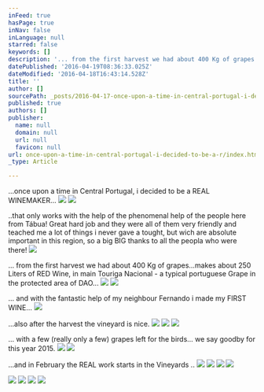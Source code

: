 ```yaml
---
inFeed: true
hasPage: true
inNav: false
inLanguage: null
starred: false
keywords: []
description: '... from the first harvest we had about 400 Kg of grapes...makes about 250 Liters of RED Wine, in main Touriga Nacional - a typical portuguese Grape in the protected area of DAO... '
datePublished: '2016-04-19T08:36:33.025Z'
dateModified: '2016-04-18T16:43:14.528Z'
title: ''
author: []
sourcePath: _posts/2016-04-17-once-upon-a-time-in-central-portugal-i-decided-to-be-a-r.md
published: true
authors: []
publisher:
  name: null
  domain: null
  url: null
  favicon: null
url: once-upon-a-time-in-central-portugal-i-decided-to-be-a-r/index.html
_type: Article

---
```

...once upon a time in Central Portugal, i decided to be a REAL WINEMAKER...
![](https://the-grid-user-content.s3-us-west-2.amazonaws.com/3f28520f-73ee-4b53-9afc-e916f5ee645f.jpg)
![](https://the-grid-user-content.s3-us-west-2.amazonaws.com/29ef28bb-fca9-4de5-a238-90c20f4d32aa.jpg)

..that only works with the help of the phenomenal help of the people here from Tábua! Great hard job and they were all of them very friendly and teached me a lot of things i never gave a tought, but wich are absolute important in this region, so a big BIG thanks to all the peopla who were there!
![](https://the-grid-user-content.s3-us-west-2.amazonaws.com/b87113d0-b1b9-44ed-b944-3da700781b64.jpg)

... from the first harvest we had about 400 Kg of grapes...makes about 250 Liters of RED Wine, in main Touriga Nacional - a typical portuguese Grape in the protected area of DAO... ![](https://the-grid-user-content.s3-us-west-2.amazonaws.com/45d1f740-7545-4230-986f-9d78a623ff21.jpg)
![](https://the-grid-user-content.s3-us-west-2.amazonaws.com/60d243ca-aa9d-47c4-9514-2783f1c99a06.jpg)

... and with the fantastic help of my neighbour Fernando i made my FIRST WINE...
![](https://the-grid-user-content.s3-us-west-2.amazonaws.com/9ad5c900-1fdf-4f59-b7fa-2f3c0a342fce.jpg)

...also after the harvest the vineyard is nice. ![](https://the-grid-user-content.s3-us-west-2.amazonaws.com/e1ae2306-40c0-4a6b-a8b2-561739bbdb3c.jpg)
![](https://the-grid-user-content.s3-us-west-2.amazonaws.com/7d3b1303-2221-4562-8073-d0e06d9174f9.jpg)
![](https://the-grid-user-content.s3-us-west-2.amazonaws.com/aafd242f-9577-4a2b-b23b-40c5165036e4.jpg)

... with a few (really only a few) grapes left for the birds... we say goodby for this year 2015\.
![](https://the-grid-user-content.s3-us-west-2.amazonaws.com/bfcf9e5d-14aa-4a3d-82be-78983b6b01af.jpg)
![](https://the-grid-user-content.s3-us-west-2.amazonaws.com/ab5d5ca5-a2da-47fd-b3af-462c8fad9c4f.jpg)

...and in February the REAL work starts in the Vineyards ..
![](https://the-grid-user-content.s3-us-west-2.amazonaws.com/52f4a24c-e609-4fd4-a35c-b73d0bec7281.jpg)
![](https://the-grid-user-content.s3-us-west-2.amazonaws.com/a109b2f2-7086-40ea-b0f6-7d815c2ad864.jpg)
![](https://the-grid-user-content.s3-us-west-2.amazonaws.com/1e16177a-b6d0-46e0-b25d-e1ad8b2792bc.jpg)
![](https://the-grid-user-content.s3-us-west-2.amazonaws.com/78ff1c95-9aec-4f43-b997-52b3133825db.jpg)

  
![](https://the-grid-user-content.s3-us-west-2.amazonaws.com/b36394ef-0a9a-4fe6-9863-da7974a55bd5.jpg)
![](https://the-grid-user-content.s3-us-west-2.amazonaws.com/0cac9a20-cc52-4489-b895-88069b9ca461.jpg)
![](https://the-grid-user-content.s3-us-west-2.amazonaws.com/0563e0a6-53a9-40d0-a8d2-c9c266a97a77.jpg)
![](https://the-grid-user-content.s3-us-west-2.amazonaws.com/3beb45cf-6f86-406f-a2a7-7a5365a70678.jpg)